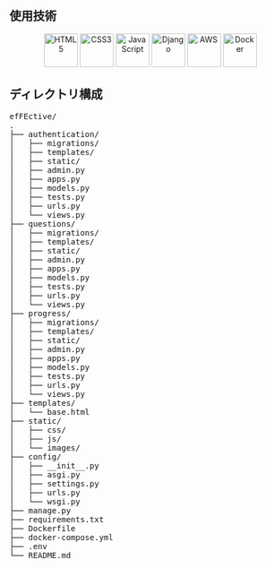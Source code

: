 ## 使用技術

<p align="center">
    <img src="https://cdn.jsdelivr.net/gh/devicons/devicon/icons/html5/html5-original.svg" alt="HTML5" width="60" height="60"/>
    <img src="https://cdn.jsdelivr.net/gh/devicons/devicon/icons/css3/css3-original.svg" alt="CSS3" width="60" height="60"/>
    <img src="https://cdn.jsdelivr.net/gh/devicons/devicon/icons/javascript/javascript-original.svg" alt="JavaScript" width="60" height="60"/>
    <img src="https://cdn.jsdelivr.net/gh/devicons/devicon/icons/django/django-original.svg" alt="Django" width="60" height="60"/>    
    <img src="https://cdn.jsdelivr.net/gh/devicons/devicon/icons/amazonwebservices/amazonwebservices-original.svg" alt="AWS" width="60" height="60"/>
    <img src="https://cdn.jsdelivr.net/gh/devicons/devicon/icons/docker/docker-original.svg" alt="Docker" width="60" height="60"/>
</p>

## ディレクトリ構成
<pre>
efFEctive/
.
├── authentication/             
│   ├── migrations/             
│   ├── templates/              
│   ├── static/                 
│   ├── admin.py                
│   ├── apps.py                 
│   ├── models.py               
│   ├── tests.py                
│   ├── urls.py                 
│   └── views.py                
├── questions/                   
│   ├── migrations/
│   ├── templates/
│   ├── static/
│   ├── admin.py
│   ├── apps.py
│   ├── models.py
│   ├── tests.py
│   ├── urls.py
│   └── views.py
├── progress/                    
│   ├── migrations/
│   ├── templates/
│   ├── static/
│   ├── admin.py
│   ├── apps.py
│   ├── models.py
│   ├── tests.py
│   ├── urls.py
│   └── views.py
├── templates/                   
│   └── base.html
├── static/                      
│   ├── css/
│   ├── js/
│   └── images/
├── config/                     
│   ├── __init__.py
│   ├── asgi.py
│   ├── settings.py              
│   ├── urls.py                  
│   └── wsgi.py
├── manage.py                   
├── requirements.txt            
├── Dockerfile                  
├── docker-compose.yml          
├── .env                         
└── README.md                    

</pre>
